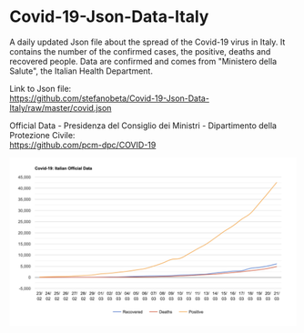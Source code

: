 # Covid-19-Json-Data-Italy
A daily updated Json file about the spread of the Covid-19 virus in Italy. It contains the number of the confirmed cases, the positive, deaths and recovered people. Data are confirmed and comes from "Ministero della Salute", the Italian Health Department.

Link to Json file:  
https://github.com/stefanobeta/Covid-19-Json-Data-Italy/raw/master/covid.json

Official Data - Presidenza del Consiglio dei Ministri - Dipartimento della Protezione Civile:  
https://github.com/pcm-dpc/COVID-19

![Chart](https://raw.githubusercontent.com/stefanobeta/Covid-19-Json-Data-Italy/master/chart.png)
